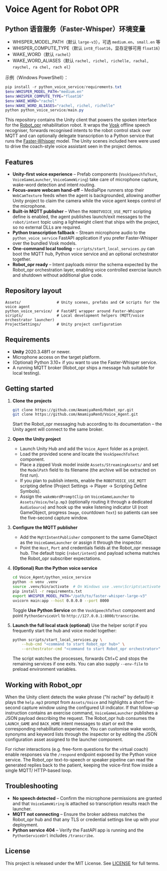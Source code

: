 # Voice Agent for Robot OPR
## Python 语音服务（Faster-Whisper）环境变量

- WHISPER_MODEL_PATH（默认 `large-v3`），可选 `medium.en`、`small.en` 等
- WHISPER_COMPUTE_TYPE（默认 `int8_float16`，显存足够可用 `float16`）
- WAKE_WORD（默认 `rachel`）
- WAKE_WORD_ALIASES（默认 `rachel, richel, richelle, rachal, raychel, ra chel, rach el`）

示例（Windows PowerShell）：

```powershell
pip install -r python_voice_service/requirements.txt
$env:WHISPER_MODEL_PATH="medium.en"
$env:WHISPER_COMPUTE_TYPE="float16"
$env:WAKE_WORD="rachel"
$env:WAKE_WORD_ALIASES="rachel, richel, richelle"
python python_voice_service/main.py
```

This repository contains the Unity client that powers the spoken interface
for the [Robot_opr](https://github.com/AmamiyaRenO/Robot_opr) rehabilitation
robot. It wraps the [Vosk](https://alphacephei.com/vosk/) offline speech
recogniser, forwards recognised intents to the robot control stack over MQTT
and can optionally delegate transcription to a Python service that runs the
[Faster-Whisper](https://github.com/guillaumekln/faster-whisper) model. The
Unity scenes included here were used to drive the coach-style voice assistant
seen in the project demos.

## Features

* **Unity-first voice experience** – Prefab components (`VoskSpeechToText`,
  `VoiceGameLauncher`, `VoiceGameWiring`) take care of microphone capture,
  wake-word detection and intent routing.
* **Focus-aware webcam hand-off** – MediaPipe runners stop their `WebCamTexture`
  feeds when the agent is backgrounded, allowing another Unity project to claim
  the camera while the voice agent keeps control of the microphone.
* **Built-in MQTT publisher** – When the `ROBOTVOICE_USE_MQTT` scripting
  define is enabled, the agent publishes launch/exit messages to the
  `robot/intent` topic using a lightweight client that ships with the project,
  so no external DLLs are required.
* **Python transcription fallback** – Stream microphone audio to the
  `python_voice_service` FastAPI application if you prefer Faster-Whisper over
  the bundled Vosk models.
* **One-command local tooling** – `scripts/start_local_services.py` can boot
  the MQTT hub, Python voice service and an optional orchestrator together.
* **Robot_opr ready** – Intent payloads mirror the schema expected by the
  Robot_opr orchestration layer, enabling voice controlled exercise launch and
  shutdown without additional glue code.

## Repository layout

```
Assets/                # Unity scenes, prefabs and C# scripts for the voice agent
python_voice_service/  # FastAPI wrapper around Faster-Whisper
scripts/               # Local development helpers (MQTT/voice orchestrator launcher)
ProjectSettings/       # Unity project configuration
```

## Requirements

* **Unity** 2020.3.48f1 or newer.
* Microphone access on the target platform.
* (Optional) Python 3.10+ if you want to use the Faster-Whisper service.
* A running MQTT broker (Robot_opr ships a message hub suitable for local
  testing).

## Getting started

1. **Clone the projects**
   ```bash
   git clone https://github.com/AmamiyaRenO/Robot_opr.git
   git clone https://github.com/AmamiyaRenO/Voice_Agent.git
   ```
   Start the Robot_opr messaging hub according to its documentation – the
   Unity agent will connect to the same broker.

2. **Open the Unity project**
   * Launch Unity Hub and add the `Voice_Agent` folder as a project.
   * Load the provided scene and locate the `VoskSpeechToText` component.
   * Place a zipped Vosk model inside `Assets/StreamingAssets/` and set the
     `ModelPath` field to its filename (the archive will be extracted on first
     run).
   * If you plan to publish intents, enable the `ROBOTVOICE_USE_MQTT` scripting
     define (Project Settings → Player → Scripting Define Symbols).
   * Assign the `wakeWordPromptClip` on `VoiceGameLauncher` to `Assets/Voice/help.mp3`
     (optionally routing it through a dedicated `AudioSource`) and hook up the
     wake listening indicator UI (root GameObject, progress `Image`, countdown
     `Text`) so patients can see the five-second capture window.

3. **Configure the MQTT publisher**
   * Add the `MqttIntentPublisher` component to the same GameObject as the
     `VoiceGameLauncher` or assign it through the inspector.
   * Point the `Host`, `Port` and credentials fields at the Robot_opr message
     hub. The default topic (`robot/intent`) and payload schema matches the
     Robot_opr subscriber expectations.

4. **(Optional) Run the Python voice service**
   ```bash
   cd Voice_Agent/python_voice_service
   python -m venv .venv
   source .venv/bin/activate  # On Windows use .venv\Scripts\activate
   pip install -r requirements.txt
   export WHISPER_MODEL_PATH="/path/to/faster-whisper-large-v3"
   uvicorn main:app --host 0.0.0.0 --port 8000
   ```
   Toggle **Use Python Service** on the `VoskSpeechToText` component and point
   `PythonServiceUrl` to `http://127.0.0.1:8000/transcribe`.

5. **Launch the full local stack (optional)**
   Use the helper script if you frequently start the hub and voice model
   together:
   ```bash
   python scripts/start_local_services.py \
       --hub-cmd "<command to start Robot_opr hub>" \
       --orchestrator-cmd "<command to start Robot_opr orchestrator>"
   ```
   The script watches the processes, forwards Ctrl+C and stops the remaining
   services if one exits. You can also supply `--env-file` to preload
   environment variables.

## Working with Robot_opr

When the Unity client detects the wake phrase ("hi rachel" by default) it plays
the `help.mp3` prompt from `Assets/Voice` and highlights a short five-second
capture window using the configured UI indicator. If that follow-up instruction
contains an exercise command, `VoiceGameLauncher` publishes a JSON payload
describing the request.
The Robot_opr hub consumes the `LAUNCH_GAME` and `BACK_HOME` intent messages to
start or exit the corresponding rehabilitation experience. You can customise
wake words, synonyms and keyword lists through the inspector or by editing the
JSON configuration asset assigned to the launcher component.

For richer interactions (e.g. free-form questions for the virtual coach) enable
responses via the `/respond` endpoint exposed by the Python voice service. The
Robot_opr text-to-speech or speaker pipeline can read the generated replies
back to the patient, keeping the voice-first flow inside a single MQTT/
HTTP-based loop.

## Troubleshooting

* **No speech detected** – Confirm the microphone permissions are granted and
  that `VoiceGameWiring` is attached so transcription results reach the
  launcher.
* **MQTT not connecting** – Ensure the broker address matches the Robot_opr hub
  and that any TLS or credential settings line up with your deployment.
* **Python service 404** – Verify the FastAPI app is running and the
  `PythonServiceUrl` includes `/transcribe`.

## License

This project is released under the MIT License. See [LICENSE](LICENSE) for
full terms.
